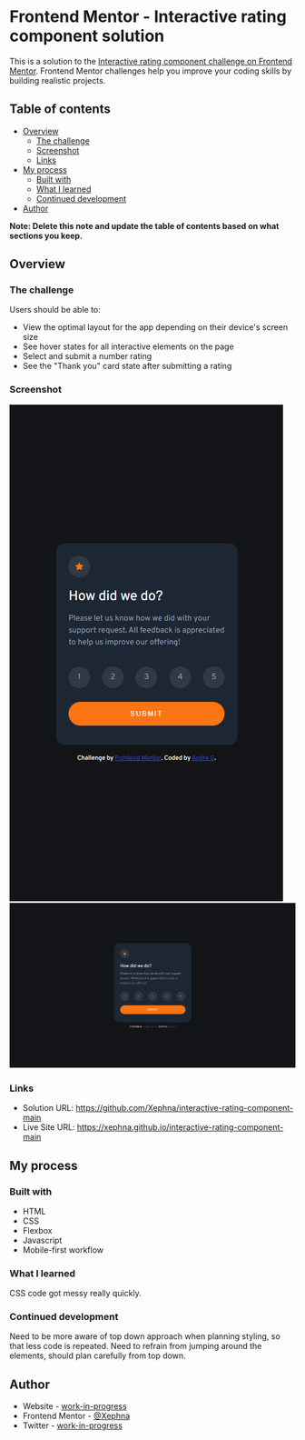 # Frontend Mentor - Interactive rating component solution

This is a solution to the [Interactive rating component challenge on Frontend Mentor](https://www.frontendmentor.io/challenges/interactive-rating-component-koxpeBUmI). Frontend Mentor challenges help you improve your coding skills by building realistic projects. 

## Table of contents

- [Overview](#overview)
  - [The challenge](#the-challenge)
  - [Screenshot](#screenshot)
  - [Links](#links)
- [My process](#my-process)
  - [Built with](#built-with)
  - [What I learned](#what-i-learned)
  - [Continued development](#continued-development)
- [Author](#author)

**Note: Delete this note and update the table of contents based on what sections you keep.**

## Overview

### The challenge

Users should be able to:

- View the optimal layout for the app depending on their device's screen size
- See hover states for all interactive elements on the page
- Select and submit a number rating
- See the "Thank you" card state after submitting a rating

### Screenshot

![](./images/mobile-solution.png)
![](./images/desktop-solution.png)

### Links

- Solution URL: https://github.com/Xephna/interactive-rating-component-main
- Live Site URL: https://xephna.github.io/interactive-rating-component-main

## My process

### Built with

- HTML
- CSS
- Flexbox
- Javascript
- Mobile-first workflow

### What I learned

CSS code got messy really quickly. 

### Continued development

Need to be more aware of top down approach when planning styling, so that less code is repeated. Need to refrain from jumping around the elements, should plan carefully from top down.

## Author

- Website - [work-in-progress](work-in-progress)
- Frontend Mentor - [@Xephna](https://www.frontendmentor.io/profile/Xephna)
- Twitter - [work-in-progress](work-in-progress)
